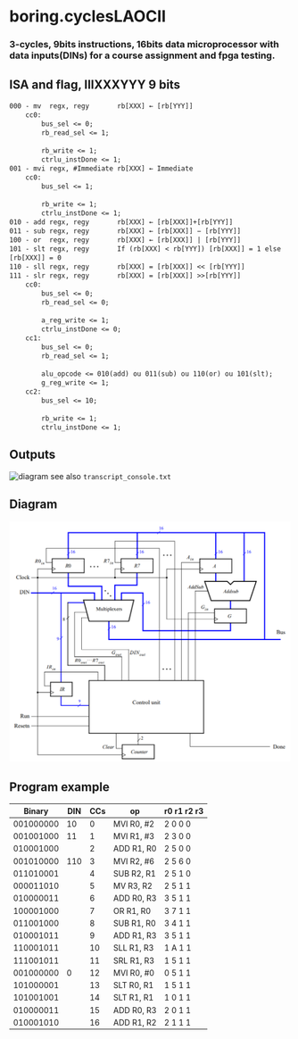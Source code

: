 # boring.cyclesLAOCII
### 3-cycles, 9bits instructions, 16bits data microprocessor with data inputs(DINs) for a course assignment and fpga testing.
## ISA and flag, IIIXXXYYY 9 bits
	000 - mv  regx, regy       rb[XXX] ← [rb[YYY]]  
		cc0:
			bus_sel <= 0;
			rb_read_sel <= 1;

			rb_write <= 1;
			ctrlu_instDone <= 1; 
	001 - mvi regx, #Immediate rb[XXX] ← Immediate 
		cc0:    
			bus_sel <= 1;
			
			rb_write <= 1;
			ctrlu_instDone <= 1;
	010 - add regx, regy       rb[XXX] ← [rb[XXX]]+[rb[YYY]]                     
	011 - sub regx, regy       rb[XXX] ← [rb[XXX]] − [rb[YYY]]
	100 - or  regx, regy       rb[XXX] ← [rb[XXX]] | [rb[YYY]]
	101 - slt regx, regy       If (rb[XXX] < rb[YYY]) [rb[XXX]] = 1 else [rb[XXX]] = 0
	110 - sll regx, regy       rb[XXX] = [rb[XXX]] << [rb[YYY]]
	111 - slr regx, regy       rb[XXX] = [rb[XXX]] >>[rb[YYY]] 
		cc0:
			bus_sel <= 0;
			rb_read_sel <= 0;
			
			a_reg_write <= 1;
			ctrlu_instDone <= 0; 
		cc1:
			bus_sel <= 0;
			rb_read_sel <= 1;

			alu_opcode <= 010(add) ou 011(sub) ou 110(or) ou 101(slt);
			g_reg_write <= 1;
		cc2:
			bus_sel <= 10;

			rb_write <= 1;
			ctrlu_instDone <= 1; 
## Outputs
![diagram](https://github.com/MnoZombie956/boring.cyclesLAOCII/blob/main/sim_waves.bmp?raw=true)
see also ```transcript_console.txt```
## Diagram
![diagram](https://github.com/MnoZombie956/boring.cyclesLAOCII/blob/main/diagram.png?raw=true)
## Program example
| Binary    | DIN | CCs | op         | r0 r1 r2 r3 |
| --------- | --- | --- | ---------- | ----------- |
| 001000000 | 10  | 0   | MVI R0, #2 | 2 0 0 0 |
| 001001000 | 11  | 1   | MVI R1, #3 | 2 3 0 0 |
| 010001000 |     | 2   | ADD R1, R0 | 2 5 0 0 |
| 001010000 | 110 | 3   | MVI R2, #6 | 2 5 6 0 |
| 011010001 |     | 4   | SUB R2, R1 | 2 5 1 0 |
| 000011010 |     | 5   | MV  R3, R2 | 2 5 1 1 |
| 010000011 |     | 6   | ADD R0, R3 | 3 5 1 1 |
| 100001000 |     | 7   | OR  R1, R0 | 3 7 1 1 |
| 011001000 |     | 8   | SUB R1, R0 | 3 4 1 1 |
| 010001011 |     | 9   | ADD R1, R3 | 3 5 1 1 |
| 110001011 |     | 10  | SLL R1, R3 | 1 A 1 1 |
| 111001011 |     | 11  | SRL R1, R3 | 1 5 1 1 |
| 001000000 |   0 | 12  | MVI R0, #0 | 0 5 1 1 |
| 101000001 |     | 13  | SLT R0, R1 | 1 5 1 1 |
| 101001001 |     | 14  | SLT R1, R1 | 1 0 1 1 |
| 010000011 |     | 15  | ADD R0, R3 | 2 0 1 1 | 
| 010001010 |     | 16  | ADD R1, R2 | 2 1 1 1 |
